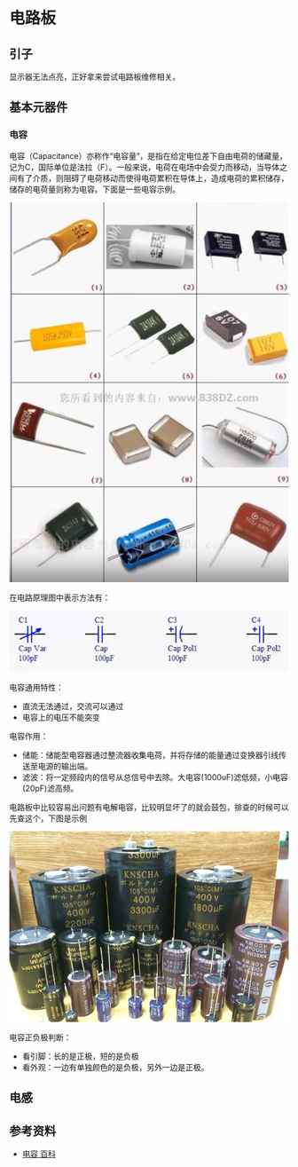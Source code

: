 # 电路板

## 引子
显示器无法点亮，正好拿来尝试电路板维修相关。

## 基本元器件

### 电容
电容（Capacitance）亦称作“电容量”，是指在给定电位差下自由电荷的储藏量，记为C，国际单位是法拉（F）。一般来说，电荷在电场中会受力而移动，当导体之间有了介质，则阻碍了电荷移动而使得电荷累积在导体上，造成电荷的累积储存，储存的电荷量则称为电容。下面是一些电容示例。

![local-1][local-img-1]

在电路原理图中表示方法有：

![local-2][local-img-2]

电容通用特性：
- 直流无法通过，交流可以通过
- 电容上的电压不能突变

电容作用：
- 储能：储能型电容器通过整流器收集电荷，并将存储的能量通过变换器引线传送至电源的输出端。
- 滤波：将一定频段内的信号从总信号中去除。大电容(1000uF)滤低频，小电容(20pF)滤高频。

电路板中比较容易出问题有电解电容，比较明显坏了的就会鼓包，排查的时候可以先查这个，下图是示例

![local-3][local-img-3]

电容正负极判断：
- 看引脚：长的是正极，短的是负极
- 看外观：一边有单独颜色的是负极，另外一边是正极。


## 电感


## 参考资料
- [电容 百科][url-1]


[url-1]:https://baike.baidu.com/item/%E7%94%B5%E5%AE%B9/146658?fr=ge_ala


[local-img-1]:./images/dlb-01.png
[local-img-2]:./images/dlb-02.png
[local-img-3]:./images/dlb-03.png